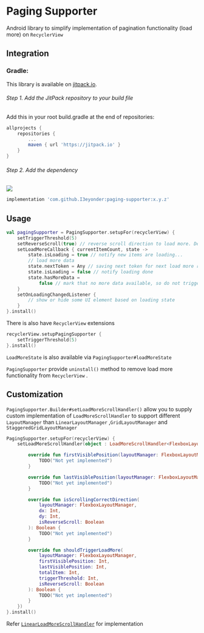 Paging Supporter
============
Android library to simplify implementation of pagination functionality (load more) on `RecyclerView`

## Integration

### Gradle:

This library is available on [jitpack.io](https://jitpack.io/#I3eyonder/paging-supporter).

###### Step 1. Add the JitPack repository to your build file

Add this in your root build.gradle at the end of repositories:

```gradle
allprojects {
    repositories {
        ...
        maven { url 'https://jitpack.io' }
    }
}
```

###### Step 2. Add the dependency

[![](https://jitpack.io/v/I3eyonder/paging-supporter.svg)](https://jitpack.io/#I3eyonder/paging-supporter)

```gradle
implementation 'com.github.I3eyonder:paging-supporter:x.y.z'
```

## Usage

```kotlin
val pagingSupporter = PagingSupporter.setupFor(recyclerView) {
    setTriggerThreshold(5)
    setReverseScroll(true) // reverse scroll direction to load more. Default is false (scroll from top to bottom)
    setLoadMoreCallback { currentItemCount, state ->
        state.isLoading = true // notify new items are loading...
        // load more data
        state.nextToken = Any // saving next token for next load more request if needed
        state.isLoading = false // notify loading done
        state.hasMoreData =
            false // mark that no more data available, so do not trigger loading any more.
    }
    setOnLoadingChangedListener {
        // show or hide some UI element based on loading state
    }
}.install()
```

There is also have `RecyclerView` extensions

```kotlin
recyclerView.setupPagingSupporter {
    setTriggerThreshold(5)
}.install()
```

`LoadMoreState` is also available via `PagingSupporter#loadMoreState`

`PagingSupporter` provide `uninstall()` method to remove load more functionality from `RecyclerView`
.

## Customization

`PagingSupporter.Builder#setLoadMoreScrollHandler()` allow you to supply custom implementation
of `LoadMoreScrollHandler` to support different `LayoutManager` than `LinearLayoutManager`
,`GridLayoutManager` and `StaggeredGridLayoutManager`

```kotlin
PagingSupporter.setupFor(recyclerView) {
    setLoadMoreScrollHandler(object : LoadMoreScrollHandler<FlexboxLayoutManager> {

        override fun firstVisiblePosition(layoutManager: FlexboxLayoutManager): Int {
            TODO("Not yet implemented")
        }

        override fun lastVisiblePosition(layoutManager: FlexboxLayoutManager): Int {
            TODO("Not yet implemented")
        }

        override fun isScrollingCorrectDirection(
            layoutManager: FlexboxLayoutManager,
            dx: Int,
            dy: Int,
            isReverseScroll: Boolean
        ): Boolean {
            TODO("Not yet implemented")
        }

        override fun shouldTriggerLoadMore(
            layoutManager: FlexboxLayoutManager,
            firstVisiblePosition: Int,
            lastVisiblePosition: Int,
            totalItem: Int,
            triggerThreshold: Int,
            isReverseScroll: Boolean
        ): Boolean {
            TODO("Not yet implemented")
        }
    })
}.install()
```

Refer [`LinearLoadMoreScrollHandler`](https://github.com/I3eyonder/paging-supporter/blob/master/paging-supporter/src/main/java/com/hieupt/supporter/paging/scrollhandler/LinearLoadMoreScrollHandler.kt)
for implementation
